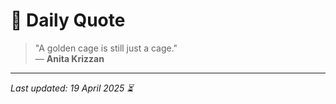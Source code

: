 # 📜 Daily Quote

> "A golden cage is still just a cage."  
> — **Anita Krizzan**

---

_Last updated: 19 April 2025 ⏳_
